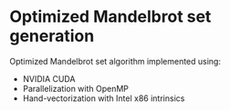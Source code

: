 # Optimized Mandelbrot set generation

Optimized Mandelbrot set algorithm implemented using:
  - NVIDIA CUDA
  - Parallelization with OpenMP
  - Hand-vectorization with Intel x86 intrinsics
